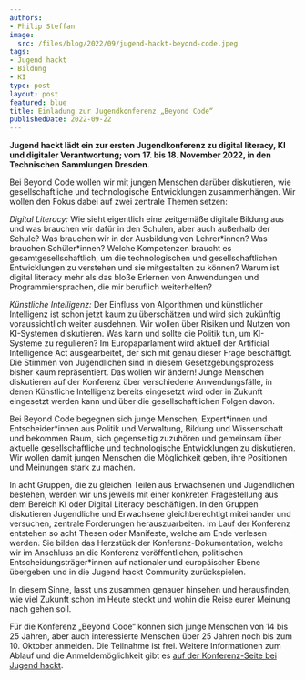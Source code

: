 ```yaml
---
authors:
- Philip Steffan
image:
  src: /files/blog/2022/09/jugend-hackt-beyond-code.jpeg
tags:
- Jugend hackt
- Bildung
- KI
type: post
layout: post
featured: blue
title: Einladung zur Jugendkonferenz „Beyond Code“
publishedDate: 2022-09-22
---
```


**Jugend hackt lädt ein zur ersten Jugendkonferenz zu digital literacy, KI und digitaler Verantwortung; vom 17. bis 18. November 2022, in den Technischen Sammlungen Dresden.**

Bei Beyond Code wollen wir mit jungen Menschen darüber diskutieren, wie gesellschaftliche und technologische Entwicklungen zusammenhängen. Wir wollen den Fokus dabei auf zwei zentrale Themen setzen:

*Digital Literacy:* Wie sieht eigentlich eine zeitgemäße digitale Bildung aus und was brauchen wir dafür in den Schulen, aber auch außerhalb der Schule? Was brauchen wir in der Ausbildung von Lehrer\*innen? Was brauchen Schüler\*innen? Welche Kompetenzen braucht es gesamtgesellschaftlich, um die technologischen und gesellschaftlichen Entwicklungen zu verstehen und sie mitgestalten zu können? Warum ist digital literacy mehr als das bloße Erlernen von Anwendungen und Programmiersprachen, die mir beruflich weiterhelfen?

*Künstliche Intelligenz:* Der Einfluss von Algorithmen und künstlicher Intelligenz ist schon jetzt kaum zu überschätzen und wird sich zukünftig voraussichtlich weiter ausdehnen. Wir wollen über Risiken und Nutzen von KI-Systemen diskutieren. Was kann und sollte die Politik tun, um KI-Systeme zu regulieren? Im Europaparlament wird aktuell der Artificial Intelligence Act ausgearbeitet, der sich mit genau dieser Frage beschäftigt. Die Stimmen von Jugendlichen sind in diesem Gesetzgebungsprozess bisher kaum repräsentiert. Das wollen wir ändern! Junge Menschen diskutieren auf der Konferenz über verschiedene Anwendungsfälle, in denen Künstliche Intelligenz bereits eingesetzt wird oder in Zukunft eingesetzt werden kann und über die gesellschaftlichen Folgen davon.

Bei Beyond Code begegnen sich junge Menschen, Expert\*innen und Entscheider\*innen aus Politik und Verwaltung, Bildung und Wissenschaft und bekommen Raum, sich gegenseitig zuzuhören und gemeinsam über aktuelle gesellschaftliche und technologische Entwicklungen zu diskutieren. Wir wollen damit jungen Menschen die Möglichkeit geben, ihre Positionen und Meinungen stark zu machen.

In acht Gruppen, die zu gleichen Teilen aus Erwachsenen und Jugendlichen bestehen, werden wir uns jeweils mit einer konkreten Fragestellung aus dem Bereich KI oder Digital Literacy beschäftigen. In den Gruppen diskutieren Jugendliche und Erwachsene gleichberechtigt miteinander und versuchen, zentrale Forderungen herauszuarbeiten. Im Lauf der Konferenz entstehen so acht Thesen oder Manifeste, welche am Ende verlesen werden. Sie bilden das Herzstück der Konferenz-Dokumentation, welche wir im Anschluss an die Konferenz veröffentlichen, politischen Entscheidungsträger\*innen auf nationaler und europäischer Ebene übergeben und in die Jugend hackt Community zurückspielen.

In diesem Sinne, lasst uns zusammen genauer hinsehen und herausfinden, wie viel Zukunft schon im Heute steckt und wohin die Reise eurer Meinung nach gehen soll.

Für die Konferenz „Beyond Code“ können sich junge Menschen von 14 bis 25 Jahren, aber auch interessierte Menschen über 25 Jahren noch bis zum 10. Oktober anmelden. Die Teilnahme ist frei. Weitere Informationen zum Ablauf und die Anmeldemöglichkeit gibt es [auf der Konferenz-Seite bei Jugend hackt](https://jugendhackt.org/events/konferenz-beyond-code/).